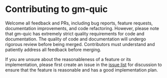 # Contributing to gm-quic

Welcome all feedback and PRs, including bug reports, feature requests, documentation improvements, and code refactoring. However, please note that gm-quic has extremely strict quality requirements for code and documentation. The quality of code and documentation will undergo rigorous review before being merged. Contributors must understand and patiently address all feedback before merging.

If you are unsure about the reasonableness of a feature or its implementation, please first create an issue in the [issue list](https://github.com/genmeta/gm-quic/issues) for discussion to ensure that the feature is reasonable and has a good implementation plan.
